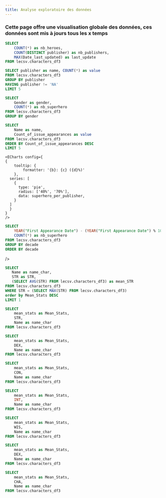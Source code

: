 ```yaml
---
title: Analyse exploratoire des données
---
```

### Cette page offre une visualisation globale des données, ces données sont mis à jours tous les x temps


```sql global_cards
SELECT
    COUNT(*) as nb_heroes,
    COUNT(DISTINCT publisher) as nb_publishers,
    MAX(Date_last_updated) as last_update
FROM lecsv.characters_df3
```
<BigValue
    data={global_cards}
    value=nb_heroes
    fmt=number0
    title="Nombre de superhéros"
    minWidth="200px"
/>
<BigValue 
    data={global_cards} 
    value=nb_publishers
    title="Nombre de maisons d'édition"
    minWidth="300px"
/>
<BigValue 
    data={global_cards} 
    value=last_update
    title="Dernière mise à jour"
    minWidth="100px"
/>

```sql superhero_per_publisher
SELECT publisher as name, COUNT(*) as value
FROM lecsv.characters_df3
GROUP BY publisher
HAVING publisher != 'NA'
LIMIT 5
```

```sql gender_barplot
SELECT
    Gender as gender,
    COUNT(*) as nb_superhero
FROM lecsv.characters_df3
GROUP BY gender
```

```sql issue_apparence_repartition
SELECT
    Name as name,
    Count_of_issue_appearances as value
FROM lecsv.characters_df3
ORDER BY Count_of_issue_appearances DESC
LIMIT 5
```

<Grid cols=2>
    <ECharts config={
    {
        tooltip: {
            formatter: '{b}: {c} ({d}%)'
        },
      series: [
        {
          type: 'pie',
          radius: ['40%', '70%'],
          data: issue_apparence_repartition,
        }
      ]
      }
    }
    />

    <ECharts config={
    {
        tooltip: {
            formatter: '{b}: {c} ({d}%)'
        },
      series: [
        {
          type: 'pie',
          radius: ['40%', '70%'],
          data: superhero_per_publisher,
        }
      ]
      }
    }
    />
</Grid>

```sql nb_superhero_created_per_decade
SELECT
    YEAR("First Appearance Date") - (YEAR("First Appearance Date") % 10) AS decade,
    COUNT(*) as nb_superhero
FROM lecsv.characters_df3
GROUP BY decade
ORDER BY decade
```
<BarChart
    data={nb_superhero_created_per_decade}
    x=decade
    y=nb_superhero
/>


/>

 ```sql best_heroes_STR
SELECT 
    Name as name_char, 
    STR as STR,
    (SELECT AVG(STR) FROM lecsv.characters_df3) as mean_STR
FROM lecsv.characters_df3
WHERE STR = (SELECT MAX(STR) FROM lecsv.characters_df3)
order by Mean_Stats DESC
LIMIT 1
```

```sql best_heroes_STR
SELECT 
    mean_stats as Mean_Stats, 
    STR,
    Name as name_char
FROM lecsv.characters_df3
```

```sql best_heroes_DEX
SELECT 
    mean_stats as Mean_Stats, 
    DEX,
    Name as name_char
FROM lecsv.characters_df3
```

```sql best_heroes_CON
SELECT 
    mean_stats as Mean_Stats, 
    CON,
    Name as name_char
FROM lecsv.characters_df3
```

```sql best_heroes_INT
SELECT 
    mean_stats as Mean_Stats, 
    INT,
    Name as name_char
FROM lecsv.characters_df3
```

```sql best_heroes_WIS
SELECT 
    mean_stats as Mean_Stats, 
    WIS,
    Name as name_char
FROM lecsv.characters_df3
```

```sql best_heroes_DEX
SELECT 
    mean_stats as Mean_Stats, 
    DEX,
    Name as name_char
FROM lecsv.characters_df3
```

```sql best_heroes_CHA
SELECT 
    mean_stats as Mean_Stats, 
    CHA,
    Name as name_char
FROM lecsv.characters_df3
```


<Grid cols=3>
    <ScatterPlot
        data={best_heroes_STR}
        x=Mean_Stats
        y=STR
        tooltipTitle=name_char
        fmtX=number0
        fmtY=number0
        title="Force des superhéros"
    />
    <ScatterPlot
        data={best_heroes_CON}
        x=Mean_Stats
        y=CON
        tooltipTitle=name_char
        fmtX=number0
        fmtY=number0
        title="Constitution des superhéros"
    />
    <ScatterPlot
        data={best_heroes_INT}
        x=Mean_Stats
        y=INT
        tooltipTitle=name_char
        fmtX=number0
        fmtY=number0
        title="Intelligence des superhéros"
    />
    <ScatterPlot
        data={best_heroes_WIS}
        x=Mean_Stats
        y=WIS
        tooltipTitle=name_char
        fmtX=number0
        fmtY=number0
        title="Sagesse des superhéros"
    />
    <ScatterPlot
        data={best_heroes_DEX}
        x=Mean_Stats
        y=DEX
        tooltipTitle=name_char
        fmtX=number0
        fmtY=number0
        title="Sagesse des superhéros"
    />
    <ScatterPlot
        data={best_heroes_CHA}
        x=Mean_Stats
        y=CHA
        tooltipTitle=name_char
        fmtX=number0
        fmtY=number0
        title="Sagesse des superhéros"
    />
</Grid>






